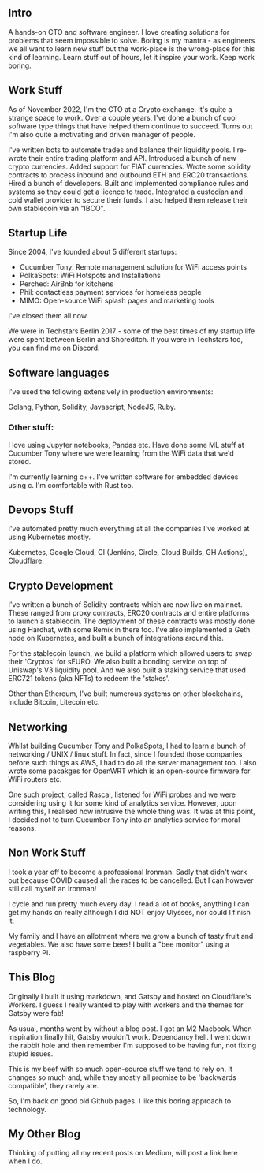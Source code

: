 ## Intro

A hands-on CTO and software engineer. I love creating solutions for problems that seem impossible to solve. Boring is my mantra - as engineers we all want to learn new stuff but the work-place is the wrong-place for this kind of learning. Learn stuff out of hours, let it inspire your work. Keep work boring.

## Work Stuff

As of November 2022, I'm the CTO at a Crypto exchange. It's quite a strange space to work. Over a couple years, I've done a bunch of cool software type things that have helped them continue to succeed. Turns out I'm also quite a motivating and driven manager of people.

I've written bots to automate trades and balance their liquidity pools. I re-wrote their entire trading platform and API. Introduced a bunch of new crypto currencies. Added support for FIAT currencies. Wrote some solidity contracts to process inbound and outbound ETH and ERC20 transactions. Hired a bunch of developers. Built and implemented compliance rules and systems so they could get a licence to trade. Integrated a custodian and cold wallet provider to secure their funds. I also helped them release their own stablecoin via an "IBCO".

## Startup Life

Since 2004, I've founded about 5 different startups:

- Cucumber Tony: Remote management solution for WiFi access points
- PolkaSpots: WiFi Hotspots and Installations
- Perched: AirBnb for kitchens
- Phil: contactless payment services for homeless people
- MIMO: Open-source WiFi splash pages and marketing tools

I've closed them all now.

We were in Techstars Berlin 2017 - some of the best times of my startup life were spent between Berlin and Shoreditch. If you were in Techstars too, you can find me on Discord.

## Software languages

I've used the following extensively in production environments:

Golang, Python, Solidity, Javascript, NodeJS, Ruby.

### Other stuff:

I love using Jupyter notebooks, Pandas etc. Have done some ML stuff at Cucumber Tony where we were learning from the WiFi data that we'd stored.

I'm currently learning c++. I've written software for embedded devices using c. I'm comfortable with Rust too.

## Devops Stuff

I've automated pretty much everything at all the companies I've worked at using Kubernetes mostly. 

Kubernetes, Google Cloud, CI (Jenkins, Circle, Cloud Builds, GH Actions), Cloudflare.

## Crypto Development

I've written a bunch of Solidity contracts which are now live on mainnet. These ranged from proxy contracts, ERC20 contracts and entire platforms to launch a stablecoin. The deployment of these contracts was mostly done using Hardhat, with some Remix in there too. I've also implemented a Geth node on Kubernetes, and built a bunch of integrations around this. 

For the stablecoin launch, we build a platform which allowed users to swap their 'Cryptos' for sEURO. We also built a bonding service on top of Uniswap's V3 liquidity pool. And we also built a staking service that used ERC721 tokens (aka NFTs) to redeem the 'stakes'.

Other than Ethereum, I've built numerous systems on other blockchains, include Bitcoin, Litecoin etc.

## Networking

Whilst building Cucumber Tony and PolkaSpots, I had to learn a bunch of networking / UNIX / linux stuff. In fact, since I founded those companies before such things as AWS, I had to do all the server management too. I also wrote some pacakges for OpenWRT which is an open-source firmware for WiFi routers etc.

One such project, called Rascal, listened for WiFi probes and we were considering using it for some kind of analytics service. However, upon writing this, I realised how intrusive the whole thing was. It was at this point, I decided not to turn Cucumber Tony into an analytics service for moral reasons.

## Non Work Stuff

I took a year off to become a professional Ironman. Sadly that didn't work out because COVID caused all the races to be cancelled. But I can however still call myself an Ironman!

I cycle and run pretty much every day. I read a lot of books, anything I can get my hands on really although I did NOT enjoy Ulysses, nor could I finish it.

My family and I have an allotment where we grow a bunch of tasty fruit and vegetables. We also have some bees! I built a "bee monitor" using a raspberry PI.

## This Blog

Originally I built it using markdown, and Gatsby and hosted on Cloudflare's Workers. I guess I really wanted to play with workers and the themes for Gatsby were fab!

As usual, months went by without a blog post. I got an M2 Macbook. When inspiration finally hit, Gatsby wouldn't work. Dependancy hell. I went down the rabbit hole and then remember I'm supposed to be having fun, not fixing stupid issues. 

This is my beef with so much open-source stuff we tend to rely on. It changes so much and, while they mostly all promise to be 'backwards compatible', they rarely are.

So, I'm back on good old Github pages. I like this boring approach to technology.

## My Other Blog

Thinking of putting all my recent posts on Medium, will post a link here when I do.
